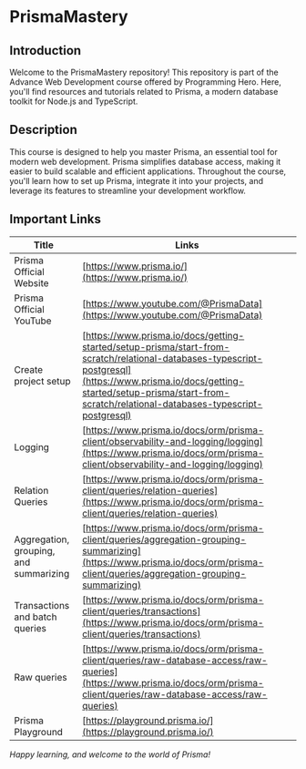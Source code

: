 # PrismaMastery

## Introduction
Welcome to the PrismaMastery repository! This repository is part of the Advance Web Development course offered by Programming Hero. Here, you'll find resources and tutorials related to Prisma, a modern database toolkit for Node.js and TypeScript.

## Description
This course is designed to help you master Prisma, an essential tool for modern web development. Prisma simplifies database access, making it easier to build scalable and efficient applications. Throughout the course, you'll learn how to set up Prisma, integrate it into your projects, and leverage its features to streamline your development workflow.


## Important Links
| Title         | Links                  |
| ------------- | ---------------------- |
| Prisma Official Website | [https://www.prisma.io/](https://www.prisma.io/) |
| Prisma Official YouTube | [https://www.youtube.com/@PrismaData](https://www.youtube.com/@PrismaData) |
| Create project setup | [https://www.prisma.io/docs/getting-started/setup-prisma/start-from-scratch/relational-databases-typescript-postgresql](https://www.prisma.io/docs/getting-started/setup-prisma/start-from-scratch/relational-databases-typescript-postgresql) |
| Logging | [https://www.prisma.io/docs/orm/prisma-client/observability-and-logging/logging](https://www.prisma.io/docs/orm/prisma-client/observability-and-logging/logging) |
| Relation Queries | [https://www.prisma.io/docs/orm/prisma-client/queries/relation-queries](https://www.prisma.io/docs/orm/prisma-client/queries/relation-queries) |
| Aggregation, grouping, and summarizing | [https://www.prisma.io/docs/orm/prisma-client/queries/aggregation-grouping-summarizing](https://www.prisma.io/docs/orm/prisma-client/queries/aggregation-grouping-summarizing) |
| Transactions and batch queries | [https://www.prisma.io/docs/orm/prisma-client/queries/transactions](https://www.prisma.io/docs/orm/prisma-client/queries/transactions) |
| Raw queries | [https://www.prisma.io/docs/orm/prisma-client/queries/raw-database-access/raw-queries](https://www.prisma.io/docs/orm/prisma-client/queries/raw-database-access/raw-queries) |
| Prisma Playground | [https://playground.prisma.io/](https://playground.prisma.io/) |



*Happy learning, and welcome to the world of Prisma!*
